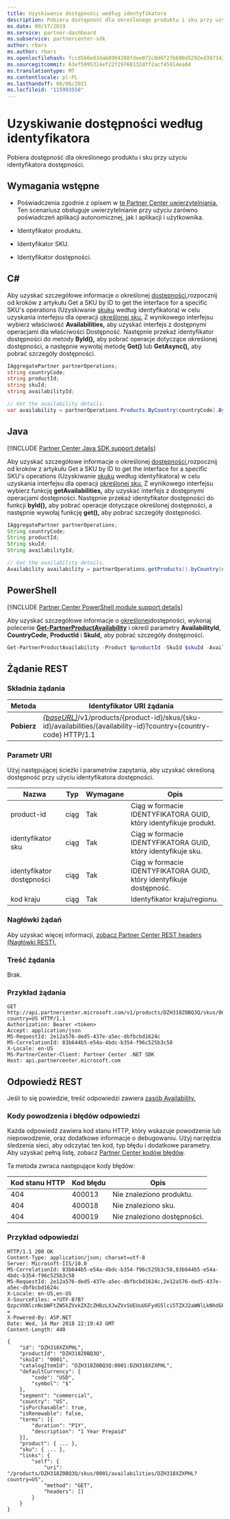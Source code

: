 ```yaml
---
title: Uzyskiwanie dostępności według identyfikatora
description: Pobiera dostępność dla określonego produktu i sku przy użyciu identyfikatora dostępności.
ms.date: 09/17/2019
ms.service: partner-dashboard
ms.subservice: partnercenter-sdk
author: rbars
ms.author: rbars
ms.openlocfilehash: fccd566e83dab8994280fdee072c0d6f27b690d5292ed3973427088f46b30d6b
ms.sourcegitcommit: 63ef5995314ef22f29768132dff2acf45914ea84
ms.translationtype: MT
ms.contentlocale: pl-PL
ms.lasthandoff: 08/06/2021
ms.locfileid: "115993558"
---
```

# <a name="get-the-availability-by-id"></a>Uzyskiwanie dostępności według identyfikatora

Pobiera dostępność dla określonego produktu i sku przy użyciu identyfikatora dostępności.

## <a name="prerequisites"></a>Wymagania wstępne

- Poświadczenia zgodnie z opisem w [te Partner Center uwierzytelniania.](partner-center-authentication.md) Ten scenariusz obsługuje uwierzytelnianie przy użyciu zarówno poświadczeń aplikacji autonomicznej, jak i aplikacji i użytkownika.

- Identyfikator produktu.

- Identyfikator SKU.

- Identyfikator dostępności.

## <a name="c"></a>C\#

Aby uzyskać szczegółowe informacje o określonej [dostępności,](product-resources.md#availability)rozpocznij od kroków z artykułu Get a SKU by ID to get the interface for a specific SKU's operations (Uzyskiwanie [skuku](get-a-sku-by-id.md) według identyfikatora) w celu uzyskania interfejsu dla operacji [określonej sku.](product-resources.md#sku) Z wynikowego interfejsu wybierz właściwość **Availabilities,** aby uzyskać interfejs z dostępnymi operacjami dla właściwości Dostępność. Następnie przekaż identyfikator dostępności do metody **ById(),** aby pobrać operacje dotyczące określonej dostępności, a następnie wywołaj metodę **Get()** lub **GetAsync(),** aby pobrać szczegóły dostępności.

```csharp
IAggregatePartner partnerOperations;
string countryCode;
string productId;
string skuId;
string availabilityId;

// Get the availability details.
var availability = partnerOperations.Products.ByCountry(countryCode).ById(productId).Skus.ById(skuId).Availabilities.ById(availabilityId).Get();
```

## <a name="java"></a>Java

[!INCLUDE [Partner Center Java SDK support details](../includes/java-sdk-support.md)]

Aby uzyskać szczegółowe informacje o określonej [dostępności,](product-resources.md#availability)rozpocznij od kroków z artykułu Get a SKU by ID to get the interface for a specific SKU's operations (Uzyskiwanie [skuku](get-a-sku-by-id.md) według identyfikatora) w celu uzyskania interfejsu dla operacji [określonej sku.](product-resources.md#sku) Z wynikowego interfejsu wybierz funkcję **getAvailabilities,** aby uzyskać interfejs z dostępnymi operacjami dostępności. Następnie przekaż identyfikator dostępności do funkcji **byId(),** aby pobrać operacje dotyczące określonej dostępności, a następnie wywołaj funkcję **get(),** aby pobrać szczegóły dostępności.

```java
IAggregatePartner partnerOperations;
String countryCode;
String productId;
String skuId;
String availabilityId;

// Get the availability details.
Availability availability = partnerOperations.getProducts().byCountry(countryCode).byId(productId).getSkus().byId(skuId).getAvailabilities().byId(availabilityId).get();
```

## <a name="powershell"></a>PowerShell

[!INCLUDE [Partner Center PowerShell module support details](../includes/powershell-module-support.md)]

Aby uzyskać szczegółowe informacje o [określonej](product-resources.md#availability)dostępności, wykonaj polecenie [**Get-PartnerProductAvailability**](https://github.com/Microsoft/Partner-Center-PowerShell/blob/master/docs/help/Get-PartnerProductAvailability.md) i określ parametry **AvailabilityId**, **CountryCode,** **ProductId** i **SkuId,** aby pobrać szczegóły dostępności.

```powershell
Get-PartnerProductAvailability -Product $productId -SkuId $skuId -AvailabilityId $availabilityId
```

## <a name="rest-request"></a>Żądanie REST

### <a name="request-syntax"></a>Składnia żądania

| Metoda  | Identyfikator URI żądania |
|---------|------------------------------------------------------------------------------------------------------------------------------------------------------------|
| **Pobierz** | [*{baseURL}*](partner-center-rest-urls.md)/v1/products/{product-id}/skus/{sku-id}/availabilities/{availability-id}?country={country-code} HTTP/1.1         |

### <a name="uri-parameter"></a>Parametr URI

Użyj następującej ścieżki i parametrów zapytania, aby uzyskać określoną dostępność przy użyciu identyfikatora dostępności.

| Nazwa                   | Typ     | Wymagane | Opis                                                     |
|------------------------|----------|----------|-----------------------------------------------------------------|
| product-id             | ciąg   | Tak      | Ciąg w formacie IDENTYFIKATORA GUID, który identyfikuje produkt.            |
| identyfikator sku                 | ciąg   | Tak      | Ciąg w formacie IDENTYFIKATORA GUID, który identyfikuje sku.                |
| identyfikator dostępności        | ciąg   | Tak      | Ciąg w formacie IDENTYFIKATORA GUID, który identyfikuje dostępność.       |
| kod kraju           | ciąg   | Tak      | Identyfikator kraju/regionu.                                            |

### <a name="request-headers"></a>Nagłówki żądań

Aby uzyskać więcej informacji, [zobacz Partner Center REST headers (Nagłówki REST).](headers.md)

### <a name="request-body"></a>Treść żądania

Brak.

### <a name="request-example"></a>Przykład żądania

```http
GET http://api.partnercenter.microsoft.com/v1/products/DZH318Z0BQ3Q/skus/0001/availabilities/DZH318XZXPHL?country=US HTTP/1.1
Authorization: Bearer <token>
Accept: application/json
MS-RequestId: 2e12a576-ded5-437e-a5ec-dbfbcbd1624c
MS-CorrelationId: 83b644b5-e54a-4bdc-b354-f96c525b3c58
X-Locale: en-US
MS-PartnerCenter-Client: Partner Center .NET SDK
Host: api.partnercenter.microsoft.com
```

## <a name="rest-response"></a>Odpowiedź REST

Jeśli to się powiedzie, treść odpowiedzi zawiera [zasób Availability.](product-resources.md#availability)

### <a name="response-success-and-error-codes"></a>Kody powodzenia i błędów odpowiedzi

Każda odpowiedź zawiera kod stanu HTTP, który wskazuje powodzenie lub niepowodzenie, oraz dodatkowe informacje o debugowaniu. Użyj narzędzia śledzenia sieci, aby odczytać ten kod, typ błędu i dodatkowe parametry. Aby uzyskać pełną listę, zobacz [Partner Center kodów błędów](error-codes.md).

Ta metoda zwraca następujące kody błędów:

| Kod stanu HTTP     | Kod błędu   | Opis                                                                                               |
|----------------------|--------------|-----------------------------------------------------------------------------------------------------------|
| 404                  | 400013       | Nie znaleziono produktu.                                                                                    |
| 404                  | 400018       | Nie znaleziono sku.                                                                                        |
| 404                  | 400019       | Nie znaleziono dostępności.                                                                                   |

### <a name="response-example"></a>Przykład odpowiedzi

```http
HTTP/1.1 200 OK
Content-Type: application/json; charset=utf-8
Server: Microsoft-IIS/10.0
MS-CorrelationId: 83b644b5-e54a-4bdc-b354-f96c525b3c58,83b644b5-e54a-4bdc-b354-f96c525b3c58
MS-RequestId: 2e12a576-ded5-437e-a5ec-dbfbcbd1624c,2e12a576-ded5-437e-a5ec-dbfbcbd1624c
X-Locale: en-US,en-US
X-SourceFiles: =?UTF-8?B?QzpcVXNlcnNcbWFtZW5kZVxkZXZcZHBzLXJwZVxSUEUuUGFydG5lci5TZXJ2aWNlLkNhdGFsb2dcV2ViQXBpc1xDYXRhbG9nU2VydmljZS5WMi5XZWJcdjFccHJvZHVjdHNcRFpIMzE4WjBCUTNRXHNrdXNcMDAwMVxhdmFpbGFiaWxpdGllc1xEWkgzMThaMEhNS1E=?=
X-Powered-By: ASP.NET
Date: Wed, 14 Mar 2018 22:19:43 GMT
Content-Length: 440

{
    "id": "DZH318XZXPHL",
    "productId": "DZH318Z0BQ3Q",
    "skuId": "0001",
    "catalogItemId": "DZH318Z0BQ3Q:0001:DZH318XZXPHL",
    "defaultCurrency": {
        "code": "USD",
        "symbol": "$"
    },
    "segment": "commercial",
    "country": "US",
    "isPurchasable": true,
    "isRenewable": false,
    "terms": [{
        "duration": "P1Y",
        "description": "1 Year Prepaid"
    }],
    "product": { ... },
    "sku": { ... },
    "links": {
        "self": {
            "uri": "/products/DZH318Z0BQ3Q/skus/0001/availabilities/DZH318XZXPHL?country=US",
            "method": "GET",
            "headers": []
        }
    }
}
```
